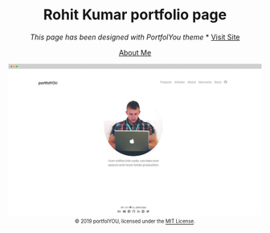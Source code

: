 <div align="center">
  <h1>Rohit Kumar portfolio page</h1>
  <i>This page has been designed with PortfolYou theme</i>
*
  <a href="https://imrohitkumar.github.io">Visit Site</a>
  
  <a href="https://imrohitkumar.github.io/about">About Me</a>

  <a href="https://YoussefRaafatNasry.github.io/portfolYOU"><img src="screenshot.gif"></a>
  <sub><sup>© 2019 portfolYOU, licensed under the <a href="./LICENSE">MIT License</a>.</sup></sub>
</div>
